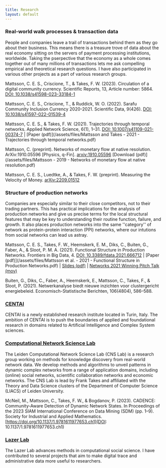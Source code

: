 ```yaml
---
title: Research
layout: default
---
```


### Real-world walk processes & transaction data
People and companies leave a trail of transactions behind them as they go about their business. This means there is a treasure trove of data about the real economy sitting on the servers of payment processing institutions, worldwide. Taking the pserpective that the economy as a whole comes together out of many millions of transactions lets me ask compelling empirical and theoretical research questions. I have also participated in various other projects as a part of various research groups.

Mattsson, C. E. S., Criscione, T., & Takes, F. W. (2023). Circulation of a digital community currency. Scientific Reports, 13, Article number: 5864. [DOI: 10.1038/s41598-023-33184-1](https://doi.org/10.1038/s41598-023-33184-1)

Mattsson, C. E. S., Criscione, T., & Ruddick, W. O. (2022). Sarafu Community Inclusion Currency 2020-2021. Scientific Data, 9(426). [DOI: 10.1038/s41597-022-01539-4](https://doi.org/10.1038/s41597-022-01539-4)

Mattsson, C. E. S., & Takes, F. W. (2021). Trajectories through temporal networks. Applied Network Science, 6(1), 1–31. [DOI: 10.1007/s41109-021-00374-7](https://doi.org/10.1007/s41109-021-00374-7) \| [Paper (pdf)](/assets/files/Mattsson and Takes - 2021 - Trajectories through temporal networks.pdf)

Mattsson, C. (preprint). Networks of monetary flow at native resolution. ArXiv:1910.05596 [Physics, q-Fin]. [arxiv:1910.05596](http://arxiv.org/abs/1910.05596) [Download (pdf)](/assets/files/Mattsson - 2019 - Networks of monetary flow at native resolution.pdf)

Mattsson, C. E. S., Luedtke, A., & Takes, F. W. (preprint). Measuring the Velocity of Money. [arXiv:2209.01512](https://doi.org/10.48550/arXiv.2209.01512)

### Structure of production networks
Companies are especially similar to their close competitors, not to their trading partners. This has practical implications for the analysis of production networks and give us precise terms for the local structural features that may be key to understanding their routine function, failure, and growth. It also places production networks into the same ''category'' of network as protein-protein interaction (PPI) networks, where our intutions from social networks can lead us astray.

Mattsson, C. E. S., Takes, F. W., Heemskerk, E. M., Diks, C., Buiten, G., Faber, A., & Sloot, P. M. A. (2021). Functional Structure in Production Networks. Frontiers in Big Data, 4. [DOI: 10.3389/fdata.2021.666712](https://doi.org/10.3389/fdata.2021.666712) \| [Paper (pdf)](/assets/files/Mattsson et al. - 2021 - Functional Structure in Production Networks.pdf) \| [Slides (pdf)](/assets/files/Mattsson_Networks2021_slides.pdf) \| [Networks 2021 Winning Pitch Talk (mov)](/assets/files/Mattsson_Networks2021_pitch.mov)

Buiten, G., Diks, C., Faber, A., Heemskerk, E., Mattsson, C., Takes, F., & Sloot, P. (2021). Netwerkanalyse biedt nieuwe inzichten voor clustergericht energiebeleid. Economisch-Statistische Berichten, 106(4804), 586–588. 

### [CENTAI](https://www.centai.eu/)

CENTAI is a newly established research institute located in Turin, Italy. The ambition of CENTAI is to push the boundaries of applied and foundational research in domains related to Artificial Intelligence and Complex System sciences.

### [Computational Network Science Lab](https://www.computationalnetworkscience.org/)

The Leiden Computational Network Science Lab (CNS Lab) is a research group working on methods for knowledge discovery from real-world network data. We develop methods and algorithms to unveil patterns in dynamic complex networks from a range of application domains, including (online) social networks, scientific collaboration networks and economic networks. The CNS Lab is lead by Frank Takes and affiliated with the Theory and Data Science clusters of the Department of Computer Science (LIACS) of Leiden University.

McNeil, M., Mattsson, C., Takes, F. W., & Bogdanov, P. (2023). CADENCE: Community-Aware Detection of Dynamic Network States. In Proceedings of the 2023 SIAM International Conference on Data Mining (SDM) (pp. 1–9). Society for Industrial and Applied Mathematics. [https://doi.org/10.1137/1.9781611977653.ch1](DOI: 10.1137/1.9781611977653.ch1)

### [Lazer Lab](https://lazerlab.net/)

The Lazer Lab advances methods in computational social science. I have contributed to several projects that aim to make digital trace and administrative data more useful to researchers.